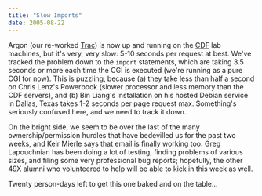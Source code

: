 ```yaml
---
title: "Slow Imports"
date: 2005-08-22
---
```

Argon (our re-worked <a href="http://projects.edgewall.com/trac">Trac</a>) is now up and running on the <a href="http://www.cdf.utoronto.ca">CDF</a> lab machines, but it's very, very slow: 5-10 seconds per request at best.  We've tracked the problem down to the <code>import</code> statements, which are taking 3.5 seconds or more each time the CGI is executed (we're running as a pure CGI for now).  This is puzzling, because (a) they take less than half a second on Chris Lenz's Powerbook (slower processor and less memory than the CDF servers), and (b) Bin Liang's installation on his hosted Debian service in Dallas, Texas takes 1-2 seconds per page request max.  Something's seriously confused here, and we need to track it down.

On the bright side, we seem to be over the last of the many ownership/permission hurdles that have bedevilled us for the past two weeks, and Keir Mierle says that email is finally working too.  Greg Lapouchnian has been doing a lot of testing, finding problems of various sizes, and filing some very professional bug reports; hopefully, the other 49X alumni who volunteered to help will be able to kick in this week as well.

Twenty person-days left to get this one baked and on the table…
